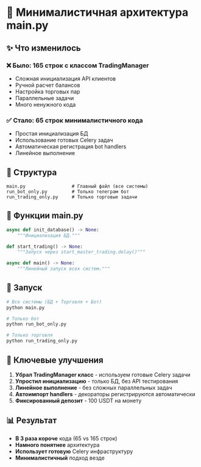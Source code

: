 # 🚀 Минималистичная архитектура main.py

## ✨ Что изменилось

### ❌ **Было:** 165 строк с классом TradingManager
- Сложная инициализация API клиентов
- Ручной расчет балансов 
- Настройка торговых пар
- Параллельные задачи
- Много ненужного кода

### ✅ **Стало:** 65 строк минималистичного кода
- Простая инициализация БД
- Использование готовых Celery задач
- Автоматическая регистрация bot handlers
- Линейное выполнение

## 📁 Структура

```
main.py                 # Главный файл (все системы)
run_bot_only.py         # Только телеграм бот
run_trading_only.py     # Только торговые задачи
```

## 🎯 Функции main.py

```python
async def init_database() -> None:
    """Инициализация БД."""

def start_trading() -> None: 
    """Запуск через start_master_trading.delay()"""

async def main() -> None:
    """Линейный запуск всех систем."""
```

## 🚀 Запуск

```bash
# Все системы (БД + Торговля + Бот)
python main.py

# Только бот
python run_bot_only.py  

# Только торговля  
python run_trading_only.py
```

## 🔧 Ключевые улучшения

1. **Убрал TradingManager класс** - используем готовые Celery задачи
2. **Упростил инициализацию** - только БД, без API тестирования
3. **Линейное выполнение** - без сложных параллельных задач
4. **Автоимпорт handlers** - декораторы регистрируются автоматически
5. **Фиксированный депозит** - 100 USDT на монету

## 📊 Результат

- **В 3 раза короче** кода (65 vs 165 строк)
- **Намного понятнее** архитектура
- **Использует готовую** Celery инфраструктуру
- **Минималистичный** подход везде


